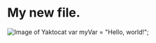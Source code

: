 # My new file.
![Image of Yaktocat](https://octodex.github.com/images/yaktocat.png)
var myVar = "Hello, world!";

